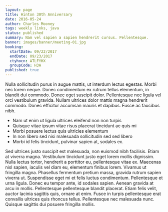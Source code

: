 ```yaml
---
layout: page
title: Hinton 30th Anniversary
date: 2016-05-24
author: Charles Mooney
tags: weekly links, java
status: published
summary: Nam vel sapien a sapien hendrerit cursus. Pellentesque.
banner: images/banner/meeting-01.jpg
booking:
  startDate: 09/22/2017
  endDate: 09/23/2017
  ctyhocn: ATLFYHX
  groupCode: H3A
published: true
---
```

Nulla sollicitudin purus in augue mattis, ut interdum lectus egestas. Morbi nec lorem neque. Donec condimentum ex rutrum tellus elementum, in blandit dui commodo. Donec eget suscipit dolor. Pellentesque nec ligula vel orci vestibulum gravida. Nullam ultrices dolor mattis magna hendrerit commodo. Donec efficitur accumsan mauris et dapibus. Fusce ac faucibus nibh.

* Nam ut enim ut ligula ultrices eleifend non non turpis
* Quisque vitae ipsum vitae risus placerat tincidunt ac quis mi
* Morbi posuere lectus quis ultricies elementum
* In non libero sed nisi malesuada sollicitudin sed sed libero
* Morbi id felis tincidunt, pulvinar sapien at, sodales ex.

Sed ultrices justo suscipit est malesuada, non euismod nibh facilisis. Etiam at viverra magna. Vestibulum tincidunt justo eget lorem mollis dignissim. Nulla lectus tortor, hendrerit a porttitor eu, pellentesque vitae ex. Maecenas nisl sapien, iaculis vel diam eu, elementum finibus lorem. Vivamus ut fringilla magna. Phasellus fermentum pretium massa, gravida rutrum sapien viverra ut. Suspendisse eget mi et felis luctus condimentum.
Pellentesque et urna ligula. Donec eu tempor ante, id sodales sapien. Aenean gravida at arcu in mollis. Pellentesque pellentesque blandit placerat. Etiam felis velit, auctor lacinia sagittis quis, ornare at enim. Fusce in turpis pellentesque erat convallis ultrices quis rhoncus tellus. Pellentesque nec malesuada nunc. Quisque sagittis dui posuere fringilla mollis.
